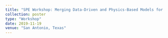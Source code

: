 ```yaml
---
title: "SPE Workshop: Merging Data-Driven and Physics-Based Models for Enhanced Reservoir Insights and Predictions"
collection: poster
type: "Workshop"
date: 2019-11-19 
venue: "San Antonio, Texas"
---
```





